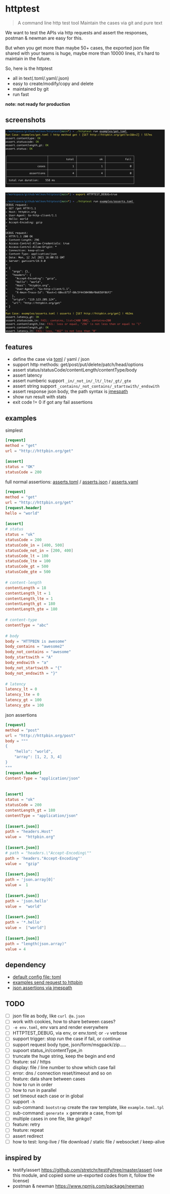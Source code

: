 # httptest

> A command line http test tool
> Maintain the cases via git and pure text

We want to test the APIs via http requests and assert the responses, postman & newman are easy for this.

But when you get more than maybe 50+ cases, the exported json file shared with your teams is huge, maybe more than 10000 lines, it's hard to maintain in the future.

So, here is the httptest

- all in text(.toml/.yaml/.json)
- easy to create/modify/copy and delete
- maintained by git
- run fast

**note: not ready for production**

## screenshots


![](./examples/screenshots/run.jpg)

![](./examples/screenshots/run_with_debug.jpg)


## features

- define the case via [toml](https://toml.io/en/) / yaml / json
- support http methods: get/post/put/delete/patch/head/options
- assert status/statusCode/contentLength/contentType/body
- assert latency
- assert numberic support `_in/_not_in/_lt/_lte/_gt/_gte`
- assert string support `_contains/_not_contains/_startswith/_endswith`
- assert response json body, the path syntax is [jmespath](https://jmespath.org/tutorial.html)
- show run result with stats
- exit code != 0 if got any fail assertions

## examples

simplest

```toml
[request]
method = "get"
url = "http://httpbin.org/get"

[assert]
status = "OK"
statusCode = 200
```

full normal assertions: [asserts.toml](./examples/asserts.toml) / [asserts.json](./examples/asserts.json) / [asserts.yaml](./examples/asserts.yaml)

```toml
[request]
method = "get"
url = "http://httpbin.org/get"
[request.header]
hello = "world"

[assert]
# status
status = "ok"
statusCode = 200
statusCode_in = [400, 500]
statusCode_not_in = [200, 400]
statusCode_lt = 100
statusCode_lte = 100
statusCode_gt = 500
statusCode_gte = 500

# content-length
contentLength = 18
contentLength_lt = 1
contentLength_lte = 1
contentLength_gt = 180
contentLength_gte = 180

# content-type
contentType = "abc"

# body
body = "HTTPBIN is awesome"
body_contains = "awesome2"
body_not_contains = "awesome"
body_startswith = "A"
body_endswith = "a"
body_not_startswith = "{"
body_not_endswith = "}"

# latency
latency_lt = 0
latency_lte = 0
latency_gt = 100
latency_gte = 100
```

json assertions

```toml
[request]
method = "post"
url = "http://httpbin.org/post"
body = """
{
    "hello": "world",
    "array": [1, 2, 3, 4]
}
"""
[request.header]
Content-Type = "application/json"


[assert]
status = "ok"
statusCode = 200
contentLength_gt = 180
contentType = "application/json"

[[assert.json]]
path = "headers.Host"
value =  "httpbin.org"

[[assert.json]]
# path = "headers.\"Accept-Encoding\""
path = 'headers."Accept-Encoding"'
value =  "gzip"

[[assert.json]]
path = 'json.array[0]'
value =  1

[[assert.json]]
path = 'json.hello'
value =  "world"

[[assert.json]]
path = '*.hello'
value =  ["world"]

[[assert.json]]
path = "length(json.array)"
value = 4
```

## dependency

- [default config file: toml](https://toml.io/en/)
- [examples send request to httpbin](http://httpbin.org/)
- [json assertions via jmespath](https://jmespath.org/tutorial.html)

## TODO

- [ ] json file as body, like `curl @a.json`
- [ ] work with cookies, how to share between cases?
- [ ] `-e env.toml`, env vars and render everywhere
- [ ] HTTPTEST_DEBUG, via env, or env.toml; or `-v` verbose
- [ ] support trigger: stop run the case if fail, or continue
- [ ] support request body type, json/form/msgpack/zip.....
- [ ] supoort status_in/contentType_in
- [ ] truncate the huge string, keep the begin and end
- [ ] feature: ssl / https
- [ ] display: file / line number to show which case fail
- [ ] error: dns / connection reset/timeout and so on
- [ ] feature: data share between cases
- [ ] how to run in order
- [ ] how to run in parallel
- [ ] set timeout each case or in global
- [ ] support `-h`
- [ ] sub-command: `bootstrap` create the raw template, like `example.toml.tpl`
- [ ] sub-command: `generate x` generate a case, from tpl
- [ ] multiple cases in one file, like ginkgo?
- [ ] feature: retry
- [ ] feature: repeat
- [ ] assert redirect
- [ ] how to test: long-live / file download / static file / websocket / keep-alive

## inspired by

- testify/assert https://github.com/stretchr/testify/tree/master/assert (use this module, and copied some un-exported codes from it, follow the license)
- postman & newman https://www.npmjs.com/package/newman
